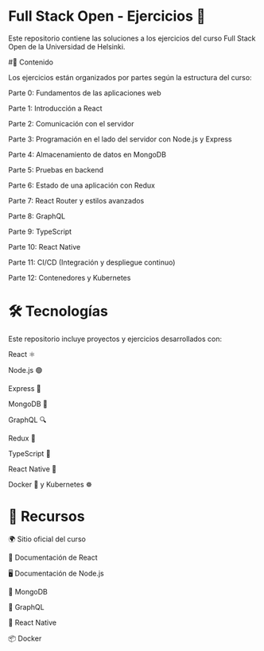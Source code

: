# Full Stack Open - Ejercicios 🚀
Este repositorio contiene las soluciones a los ejercicios del curso Full Stack Open de la Universidad de Helsinki.

#📌 Contenido

Los ejercicios están organizados por partes según la estructura del curso:

Parte 0: Fundamentos de las aplicaciones web

Parte 1: Introducción a React

Parte 2: Comunicación con el servidor

Parte 3: Programación en el lado del servidor con Node.js y Express

Parte 4: Almacenamiento de datos en MongoDB

Parte 5: Pruebas en backend

Parte 6: Estado de una aplicación con Redux

Parte 7: React Router y estilos avanzados

Parte 8: GraphQL

Parte 9: TypeScript

Parte 10: React Native

Parte 11: CI/CD (Integración y despliegue continuo) 

Parte 12: Contenedores y Kubernetes

# 🛠️ Tecnologías

Este repositorio incluye proyectos y ejercicios desarrollados con:

React ⚛️

Node.js 🟢

Express 🚀

MongoDB 🍃

GraphQL 🔍

Redux 🏪

TypeScript 📝

React Native 📱

Docker 🐳 y Kubernetes ☸️


# 📖 Recursos

🌍 Sitio oficial del curso

📑 Documentación de React

🖥️ Documentación de Node.js

🔗 MongoDB

📡 GraphQL

📲 React Native

📦 Docker
